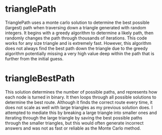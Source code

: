 # trianglePath

TrianglePath uses a monte carlo solution to determine the best possible (largest) path when traversing down a triangle generated with random integers. It begins with a greedy algorithm to determine a likely path, then randomly changes the path through thousands of iterations. This code works for any size triangle and is
extremely fast. However, this algorithm does not always find the best path down the triangle due to the greedy algorithm potentially missing a very high value deep within the path that is further from the initial guess. 

# triangleBestPath

This solution determines the number of possible paths, and represents how each node is turned in binary. It 
then loops through all possible solutions to determine the best route. Although it finds the correct route every
time, it does not scale as well with large triangles as my previous solution does. I attempted to mediate this
by breaking a large triangle into smaller ones and iterating through the large triangle by saving the best possible 
paths through the smaller triangles, but this would often generate incorrect answers and was not as fast or reliable
as the Monte Carlo method.
